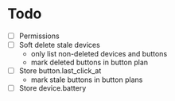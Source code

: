 # Todo

- [ ] Permissions
- [ ] Soft delete stale devices
  - only list non-deleted devices and buttons
  - mark deleted buttons in button plan
- [ ] Store button.last_click_at
  - mark stale buttons in button plans
- [ ] Store device.battery
